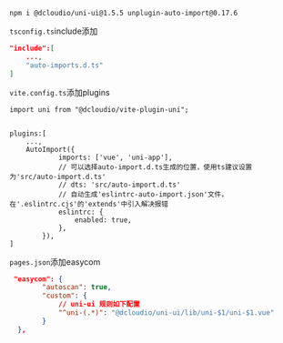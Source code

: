 `npm i @dcloudio/uni-ui@1.5.5 unplugin-auto-import@0.17.6 `

`tsconfig.ts`include添加

```json
"include":[
    ...,
    "auto-imports.d.ts"
]
```

`vite.config.ts`添加plugins

```tsx
import uni from "@dcloudio/vite-plugin-uni";


plugins:[
    ...,
    AutoImport({
			imports: ['vue', 'uni-app'],
			// 可以选择auto-import.d.ts生成的位置，使用ts建议设置为'src/auto-import.d.ts'
			// dts: 'src/auto-import.d.ts'
			// 自动生成'eslintrc-auto-import.json'文件，在'.eslintrc.cjs'的'extends'中引入解决报错
			eslintrc: {
				enabled: true,
			},
		}),
]
```

`pages.json`添加easycom

```json
 "easycom": {
        "autoscan": true,
        "custom": {
            // uni-ui 规则如下配置
            "^uni-(.*)": "@dcloudio/uni-ui/lib/uni-$1/uni-$1.vue"
        }
  },
```



